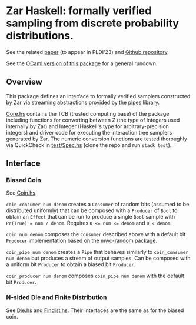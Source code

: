 # Zar Haskell: formally verified sampling from discrete probability distributions.

See the related [paper](https://arxiv.org/abs/2211.06747) (to appear
in PLDI'23) and [Github repository](https://github.com/bagnalla/zar).

See the [OCaml version of this
package](https://github.com/bagnalla/zar/tree/main/ocaml/zar) for a
general rundown.

## Overview

This package defines an interface to formally verified samplers
constructed by Zar via streaming abstractions provided by the
[pipes](https://hackage.haskell.org/package/pipes) library.

[Core.hs](src/Core.hs) contains the TCB (trusted computing base) of
the package including functions for converting between Z (the type of
integers used internally by Zar) and Integer (Haskell's type for
arbitrary-precision integers) and driver code for executing the
interaction tree samplers generated by Zar. The numeric conversion
functions are tested thoroughly via QuickCheck in
[test/Spec.hs](test/Spec.hs) (clone the repo and run `stack test`).

## Interface

### Biased Coin

See [Coin.hs](src/Coin.hs).

`coin_consumer num denom` creates a `Consumer` of random bits (assumed
to be distributed uniformly) that can be composed with a `Producer` of
`Bool` to obtain an `Effect` that can be run to produce a single
`Bool` sample with `Pr(True) = num / denom`. Requires `0 <= num <=
denom` and `0 < denom`.

`coin num denom` composes the `Consumer` described above with a
default bit `Producer` implementation based on the
[mwc-random](https://hackage.haskell.org/package/mwc-random) package.

`coin_pipe num denom` creates a `Pipe` that behaves similarly to
`coin_consumer num denom` but produces a stream of output samples. Can
be composed with a uniform bit `Producer` to obtain a biased bit
`Producer`.

`coin_producer num denom` composes `coin_pipe num denom` with the
default bit `Producer`.

### N-sided Die and Finite Distribution

See [Die.hs](src/Die.hs) and [Findist.hs](src/Findist.hs). Their
interfaces are the same as for the biased coin.
